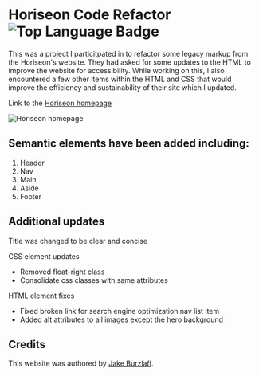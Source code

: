 # Horiseon Code Refactor ![Top Language Badge](https://img.shields.io/github/languages/top/jburz/horiseon-code-refactor)

This was a project I particitpated in to refactor some legacy markup from the Horiseon's website.  They had asked for some updates to the HTML to improve the website for accessibility.  While working on this, I also encountered a few other items within the HTML and CSS that would improve the efficiency and sustainability of their site which I updated.

Link to the [Horiseon homepage](https://jburz.github.io/horiseon-code-refactor/)

![Horiseon homepage](./assets/images/website-screenshot.png)



## Semantic elements have been added including:
1. Header
2. Nav
3. Main
4. Aside
5. Footer

## Additional updates

Title was changed to be clear and concise

CSS element updates
- Removed float-right class
- Consolidate css classes with same attributes

HTML element fixes  
- Fixed broken link for search engine optimization nav list item
- Added alt attributes to all images except the hero background

## Credits

This website was authored by [Jake Burzlaff](https://www.github.com/jburz).